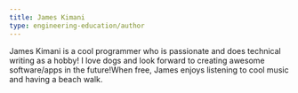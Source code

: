 ```yaml
---
title: James Kimani
type: engineering-education/author
---
```

James Kimani is a cool programmer who is passionate and does technical writing as a hobby! I love dogs and look forward to creating awesome software/apps in the future!When free, James enjoys listening to cool music and having a beach walk. 
